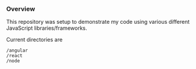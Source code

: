 ### Overview

This repository was setup to demonstrate my code using various different JavaScript libraries/frameworks.

Current directories are 
```
/angular
/react
/node
```